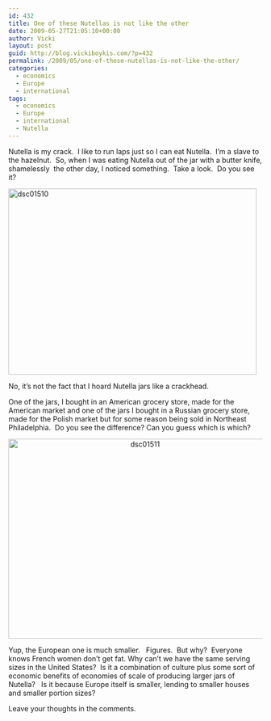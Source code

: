 ```yaml
---
id: 432
title: One of these Nutellas is not like the other
date: 2009-05-27T21:05:10+00:00
author: Vicki
layout: post
guid: http://blog.vickiboykis.com/?p=432
permalink: /2009/05/one-of-these-nutellas-is-not-like-the-other/
categories:
  - economics
  - Europe
  - international
tags:
  - economics
  - Europe
  - international
  - Nutella
---
```

Nutella is my crack.  I like to run laps just so I can eat Nutella.  I&#8217;m a slave to the hazelnut.  So, when I was eating Nutella out of the jar with a butter knife, shamelessly  the other day, I noticed something.  Take a look.  Do you see it?

<p style="text-align: left;">
  <a href="http://blog.vickiboykis.com/wp-content/uploads/2009/05/dsc01510.jpg"><img class="aligncenter size-full wp-image-433" title="dsc01510" src="http://blog.vickiboykis.com/wp-content/uploads/2009/05/dsc01510.jpg" alt="dsc01510" width="492" height="369" /></a>
</p>

<p style="text-align: left;">
  No, it&#8217;s not the fact that I hoard Nutella jars like a crackhead.
</p>

<p style="text-align: left;">
  One of the jars, I bought in an American grocery store, made for the American market and one of the jars I bought in a Russian grocery store, made for the Polish market but for some reason being sold in Northeast Philadelphia.  Do you see the difference? Can you guess which is which?
</p>

<p style="text-align: center;">
  <a href="http://blog.vickiboykis.com/wp-content/uploads/2009/05/dsc01511.jpg"><img class="aligncenter size-full wp-image-434" title="dsc01511" src="http://blog.vickiboykis.com/wp-content/uploads/2009/05/dsc01511.jpg" alt="dsc01511" width="526" height="396" /></a>
</p>

<p style="text-align: left;">
  Yup, the European one is much smaller.   Figures.  But why?  Everyone knows French women don&#8217;t get fat. Why can&#8217;t we have the same serving sizes in the United States?  Is it a combination of culture plus some sort of economic benefits of economies of scale of producing larger jars of Nutella?   Is it because Europe itself is smaller, lending to smaller houses and smaller portion sizes?
</p>

<p style="text-align: left;">
  Leave your thoughts in the comments.
</p>